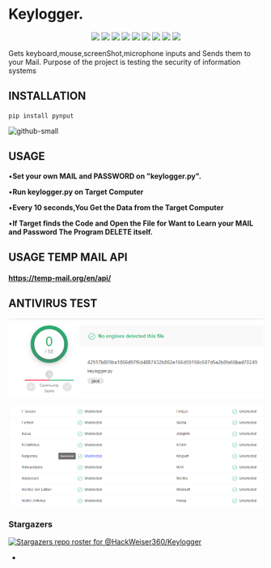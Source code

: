 # Keylogger.

<p align="center">
  <img src="https://img.shields.io/badge/Version-1.0-green?style=for-the-badge">
  <img src="https://img.shields.io/github/license/HackWeiser360/Keylogger?style=for-the-badge">
  <img src="https://img.shields.io/github/stars/HackWeiser360/Keylogger?style=for-the-badge">
  <img src="https://img.shields.io/github/issues/HackWeiser360/Keylogger?color=red&style=for-the-badge">
  <img src="https://img.shields.io/github/forks/HackWeiser360/Keylogger?color=teal&style=for-the-badge">
  <img src="https://img.shields.io/badge/Author-HackWeiser360-cyan?style=flat-square">
  <img src="https://img.shields.io/badge/Open%20Source-Yes-cyan?style=flat-square">
  <img src="https://img.shields.io/badge/MADE%20IN-Kenya✌-green?colorA=%23ff0000&colorB=%23017e40&style=flat-square">
  <img src="https://img.shields.io/badge/Written%20In-Python-cyan?style=flat-square">
</p>
Gets keyboard,mouse,screenShot,microphone inputs and Sends them to your Mail.
Purpose of the project is testing the security of information systems

## INSTALLATION

```
pip install pynput

```

![github-small](/images/Adsız.png)

## USAGE

•**Set your own MAIL and PASSWORD on "keylogger.py".**

•**Run keylogger.py on Target Computer**

•**Every 10 seconds,You Get the Data from the Target Computer**

•**If Target finds the Code and Open the File for Want to Learn your MAIL and Password The Program DELETE itself.**

## USAGE TEMP MAIL API

#### https://temp-mail.org/en/api/


## ANTIVIRUS TEST

![github-small](/images/1.png)

![github-small](/images/2.png)



### Stargazers
[![Stargazers repo roster for @HackWeiser360/Keylogger](https://reporoster.com/stars/HackWeiser360/Keylogger)](https://github.com/HackWeiser360/Keylogger)


-
